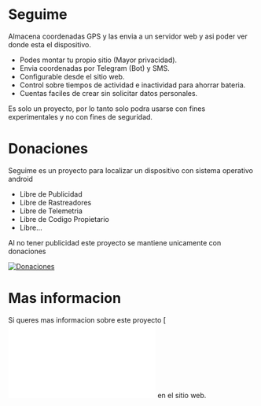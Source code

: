 # Seguime

Almacena coordenadas GPS y las envia a un servidor web y asi poder ver donde
esta el dispositivo.

* Podes montar tu propio sitio (Mayor privacidad).
* Envia coordenadas por Telegram (Bot) y SMS.
* Configurable desde el sitio web.
* Control sobre tiempos de actividad e inactividad para ahorrar bateria.
* Cuentas faciles de crear sin solicitar datos personales.

Es solo un proyecto, por lo tanto solo podra usarse con fines experimentales y
no con fines de seguridad.



# Donaciones

Seguime es un proyecto para localizar un dispositivo con sistema operativo android 

* Libre de Publicidad
* Libre de Rastreadores
* Libre de Telemetria
* Libre de Codigo Propietario
* Libre...

Al no tener publicidad este proyecto se mantiene unicamente con donaciones

[![Donaciones](https://www.paypalobjects.com/en_US/i/btn/btn_donateCC_LG.gif)](https://www.paypal.com/cgi-bin/webscr?cmd=_s-xclick&hosted_button_id=BDUHGWZKV2R8W)

# Mas informacion

Si queres mas informacion sobre este proyecto [![Visita la Seccion de Ayuda](javierpc.esy.es/seguime/ayuda.php) en el sitio web.